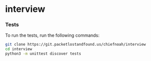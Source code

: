 # interview


### Tests

To run the tests, run the following commands:
```bash
git clone https://git.packetlostandfound.us/chiefnoah/interview
cd interview
python3 -m unittest discover tests
```
